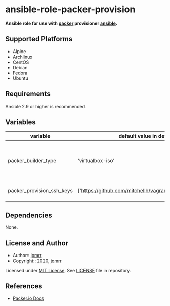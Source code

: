 # ansible-role-packer-provision

**Ansible role for use with [packer](https://packer.io) provisioner [ansible](https://www.packer.io/docs/provisioners/ansible.html).**

## Supported Platforms

- Alpine
- Archlinux
- CentOS
- Debian
- Fedora
- Ubuntu

## Requirements

Ansible 2.9 or higher is recommended.

## Variables

| variable | default value in defaults/main.yml | description |
| -------- | ---------------------------------- | ----------- |
| packer_builder_type | 'virtualbox-iso' | packer internal variable for builder type, see [docs](https://www.packer.io/docs/provisioners/ansible.html#default-extra-variables) |
| packer_provision_ssh_keys | ['https://github.com/mitchellh/vagrant/raw/master/keys/vagrant.pub'] | List of ssh keys added to box. |

## Dependencies

None.

## License and Author

- Author:: [jomrr](https://github.com/jomrr/)
- Copyright:: 2020, [jomrr](https://github.com/jomrr/)

Licensed under [MIT License](https://opensource.org/licenses/MIT).
See [LICENSE](https://github.com/jomrr/ansible-role-packer-provision/blob/master/LICENSE) file in repository.

## References

- [Packer.io Docs](https://www.packer.io/docs/)
